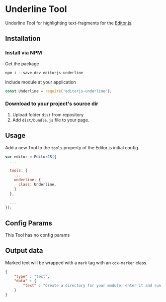 # Underline Tool

Underline Tool for highlighting text-fragments for the [Editor.js](https://editorjs.io).

## Installation

### Install via NPM

Get the package

```shell
npm i --save-dev editorjs-underline
```

Include module at your application

```javascript
const Underline = require('editorjs-underline');
```

### Download to your project's source dir

1. Upload folder `dist` from repository
2. Add `dist/bundle.js` file to your page.

## Usage

Add a new Tool to the `tools` property of the Editor.js initial config.

```javascript
var editor = EditorJS({
  ...
  
  tools: {
    ...
    underline: {
      class: Underline,
    }
  },
  
  ...
});
```

## Config Params

This Tool has no config params

## Output data

Marked text will be wrapped with a `mark` tag with an `cdx-marker` class.

```json
{
    "type" : "text",
    "data" : {
        "text" : "Create a directory for your module, enter it and run <span class=\"cdx-underline\">npm init</span> command."
    }
}
```

